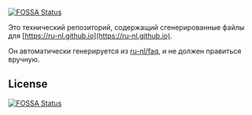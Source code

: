 [![FOSSA Status](https://app.fossa.com/api/projects/git%2Bgithub.com%2Fru-nl%2Fru-nl.github.io.svg?type=shield)](https://app.fossa.com/projects/git%2Bgithub.com%2Fru-nl%2Fru-nl.github.io?ref=badge_shield)

Это технический репозиторий, содержащий сгенерированные файлы для [https://ru-nl.github.io](https://ru-nl.github.io).

Он автоматически генерируется из [ru-nl/faq](https://github.com/ru-nl/faq), и не должен правиться вручную.


## License
[![FOSSA Status](https://app.fossa.com/api/projects/git%2Bgithub.com%2Fru-nl%2Fru-nl.github.io.svg?type=large)](https://app.fossa.com/projects/git%2Bgithub.com%2Fru-nl%2Fru-nl.github.io?ref=badge_large)